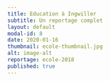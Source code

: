 ```yaml
---
title: Education à Ingwiller
subtitle: Un reportage complet
layout: default
modal-id: 8
date: 2020-01-16
thumbnail: ecole-thumbnail.jpg
alt: image-alt
reportage: ecole-2018
published: true
---
```

